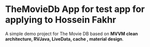 # TheMovieDb App for test app for applying to Hossein Fakhr

A simple demo project for The Movie DB based on
<b>MVVM clean architecture, RVJava, LiveData, cache , material design</b>.

